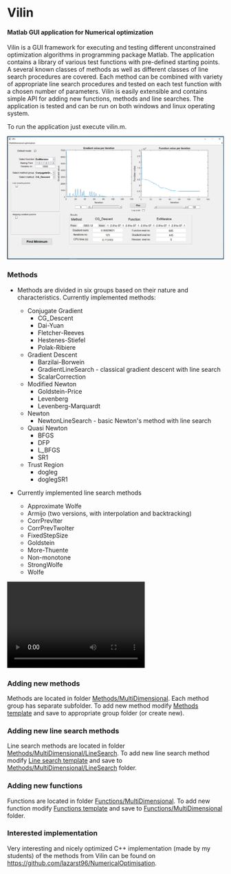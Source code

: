  # Vilin
#### Matlab GUI application for Numerical optimization


Vilin is a GUI framework for executing and testing different unconstrained optimization algorithms
in programming package Matlab. The application contains a library of various test functions with 
pre-defined starting points. A several known classes of methods as well as different classes of 
line search procedures are covered. Each method can be combined with variety of appropriate line 
search procedures and tested on each test function with a chosen number of parameters. Vilin is 
easily extensible and contains simple API for adding new functions, methods and line searches. 
The application is tested and can be run on both windows and linux operating system.

To run the application just execute vilin.m.


![vilin](Images/vilin.png)



### Methods
* Methods are divided in six groups based on their nature and characteristics. Currently implemented methods:
    * Conjugate Gradient
		* CG_Descent
        * Dai-Yuan
        * Fletcher-Reeves
        * Hestenes-Stiefel
        * Polak-Ribiere
    * Gradient Descent
        * Barzilai-Borwein
        * GradientLineSearch - classical gradient descent with line search
        * ScalarCorrection
    * Modified Newton
        * Goldstein-Price
        * Levenberg
        * Levenberg-Marquardt
    * Newton
        * NewtonLineSearch - basic Newton's method with line search
    * Quasi Newton
        * BFGS
        * DFP
        * L_BFGS
        * SR1
	* Trust Region
		* dogleg
		* doglegSR1

* Currently implemented line search methods
	* Approximate Wolfe
    * Armijo (two versions, with interpolation and backtracking)
	* CorrPrevIter
	* CorrPrevTwoIter
	* FixedStepSize
    * Goldstein
    * More-Thuente
    * Non-monotone
    * StrongWolfe
    * Wolfe
	
<video src="Videos/gradient_descent.mp4" width="320" height="200" controls preload></video>
	

### Adding new methods
Methods are located in folder [Methods/MultiDimensional](Methods/MultiDimensional/). Each method group has separate subfolder.
To add new method modify [Methods template](Methods/MultiDimensional/NewMethodTemplate.m) and save to appropriate group folder (or create new).


### Adding new line search methods
Line search methods are located in folder [Methods/MultiDimensional/LineSearch](Methods/MultiDimensional/LineSearch).
To add new line search method modify [Line search template](Methods/MultiDimensional/NewLineSearchTemplate.m) and save to [Methods/MultiDimensional/LineSearch](Methods/MultiDimensional/LineSearch) folder.


### Adding new functions
Functions are located in folder [Functions/MultiDimensional](Functions/MultiDimensional/).
To add new function modify [Functions template](Functions/NewFunctionTemplate.m) and save to [Functions/MultiDimensional](Functions/MultiDimensional/) folder.

### Interested implementation 
Very interesting and nicely optimized C++ implementation (made by my students) of the methods from 
Vilin can be found on https://github.com/lazarst96/NumericalOptimisation.




